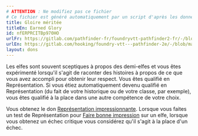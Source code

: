 ```yaml
---
# ATTENTION : Ne modifiez pas ce fichier
# Ce fichier est généré automatiquement par un script d'après les données du module Foundry VTT officiel et de sa traduction
title: Gloire méritée
titleEn: Earned Glory
id: nfERPRCITBp970HO
urlFr: https://gitlab.com/pathfinder-fr/foundryvtt-pathfinder2-fr/-/blob/master/data/feats/nfERPRCITBp970HO.htm
urlEn: https://gitlab.com/hooking/foundry-vtt---pathfinder-2e/-/blob/master/packs/data/feats.db/earned-glory.json
layout: dons
---
```

Les elfes sont souvent sceptiques à propos des demi-elfes et vous êtes expérimenté lorsqu'il s'agit de raconter des histoires à propos de ce que vous avez accompli pour obtenir leur respect. Vous êtes qualifié en Représentation. Si vous étiez automatiquement devenu qualifié en Représentation (du fait de votre historique ou de votre classe, par exemple), vous êtes qualifié à la place dans une autre compétence de votre choix.

Vous obtenez le don [Représentation impressionnante](représentation-impressionnante.html). Lorsque vous faites un test de Représentation pour [Faire bonne impression](../actions/faire-bonne-impression.html) sur un elfe, lorsque vous obtenez un échec critique vous considérez qu'il s'agit à la place d'un échec.
